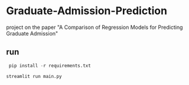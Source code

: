 # Graduate-Admission-Prediction
project on the paper "A Comparison of Regression Models for Predicting Graduate Admission"


## run
```python
 pip install -r requirements.txt
```
 ```'python
 streamlit run main.py
```
